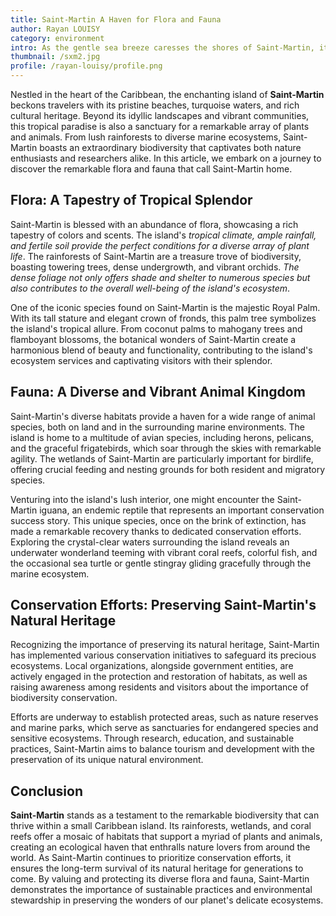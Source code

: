 ```yaml
---
title: Saint-Martin A Haven for Flora and Fauna
author: Rayan LOUISY
category: environment
intro: As the gentle sea breeze caresses the shores of Saint-Martin, it carries with it the whispers of a thriving natural paradise. This tropical oasis is not only home to stunning beaches and vibrant communities but also a world teeming with remarkable plants and animals, showcasing the island's extraordinary biodiversity.
thumbnail: /sxm2.jpg
profile: /rayan-louisy/profile.png
---
```


Nestled in the heart of the Caribbean, the enchanting island of **Saint-Martin** beckons travelers with its pristine beaches, turquoise waters, and rich cultural heritage. Beyond its idyllic landscapes and vibrant communities, this tropical paradise is also a sanctuary for a remarkable array of plants and animals. From lush rainforests to diverse marine ecosystems, Saint-Martin boasts an extraordinary biodiversity that captivates both nature enthusiasts and researchers alike. In this article, we embark on a journey to discover the remarkable flora and fauna that call Saint-Martin home.

## Flora: A Tapestry of Tropical Splendor

Saint-Martin is blessed with an abundance of flora, showcasing a rich tapestry of colors and scents. The island's _tropical climate, ample rainfall, and fertile soil provide the perfect conditions for a diverse array of plant life_. The rainforests of Saint-Martin are a treasure trove of biodiversity, boasting towering trees, dense undergrowth, and vibrant orchids. _The dense foliage not only offers shade and shelter to numerous species but also contributes to the overall well-being of the island's ecosystem_.

One of the iconic species found on Saint-Martin is the majestic Royal Palm. With its tall stature and elegant crown of fronds, this palm tree symbolizes the island's tropical allure. From coconut palms to mahogany trees and flamboyant blossoms, the botanical wonders of Saint-Martin create a harmonious blend of beauty and functionality, contributing to the island's ecosystem services and captivating visitors with their splendor.

## Fauna: A Diverse and Vibrant Animal Kingdom

Saint-Martin's diverse habitats provide a haven for a wide range of animal species, both on land and in the surrounding marine environments. The island is home to a multitude of avian species, including herons, pelicans, and the graceful frigatebirds, which soar through the skies with remarkable agility. The wetlands of Saint-Martin are particularly important for birdlife, offering crucial feeding and nesting grounds for both resident and migratory species.

Venturing into the island's lush interior, one might encounter the Saint-Martin iguana, an endemic reptile that represents an important conservation success story. This unique species, once on the brink of extinction, has made a remarkable recovery thanks to dedicated conservation efforts. Exploring the crystal-clear waters surrounding the island reveals an underwater wonderland teeming with vibrant coral reefs, colorful fish, and the occasional sea turtle or gentle stingray gliding gracefully through the marine ecosystem.

## Conservation Efforts: Preserving Saint-Martin's Natural Heritage

Recognizing the importance of preserving its natural heritage, Saint-Martin has implemented various conservation initiatives to safeguard its precious ecosystems. Local organizations, alongside government entities, are actively engaged in the protection and restoration of habitats, as well as raising awareness among residents and visitors about the importance of biodiversity conservation.

Efforts are underway to establish protected areas, such as nature reserves and marine parks, which serve as sanctuaries for endangered species and sensitive ecosystems. Through research, education, and sustainable practices, Saint-Martin aims to balance tourism and development with the preservation of its unique natural environment.

## Conclusion

**Saint-Martin** stands as a testament to the remarkable biodiversity that can thrive within a small Caribbean island. Its rainforests, wetlands, and coral reefs offer a mosaic of habitats that support a myriad of plants and animals, creating an ecological haven that enthralls nature lovers from around the world. As Saint-Martin continues to prioritize conservation efforts, it ensures the long-term survival of its natural heritage for generations to come. By valuing and protecting its diverse flora and fauna, Saint-Martin demonstrates the importance of sustainable practices and environmental stewardship in preserving the wonders of our planet's delicate ecosystems.
